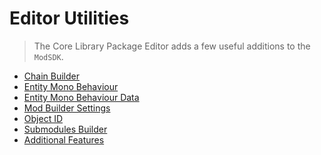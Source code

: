 ﻿# Editor Utilities
> The Core Library Package Editor adds a few useful additions to the `ModSDK`.

- [Chain Builder](editor-utilities/chain-builder.md ':class=specialLink')
- [Entity Mono Behaviour](editor-utilities/entity-mono-behaviour.md ':class=specialLink')
- [Entity Mono Behaviour Data](editor-utilities/entity-mono-behaviour-data.md ':class=specialLink')
- [Mod Builder Settings](editor-utilities/mod-builder-settings.md ':class=specialLink')
- [Object ID](editor-utilities/object-id.md ':class=specialLink')
- [Submodules Builder](editor-utilities/submodules-builder.md ':class=specialLink')
- [Additional Features](editor-utilities/additional-features.md ':class=specialLink')